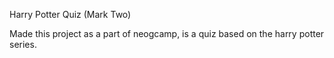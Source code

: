 Harry Potter Quiz (Mark Two)

Made this project as a part of neogcamp, is a quiz based on the harry potter series.
